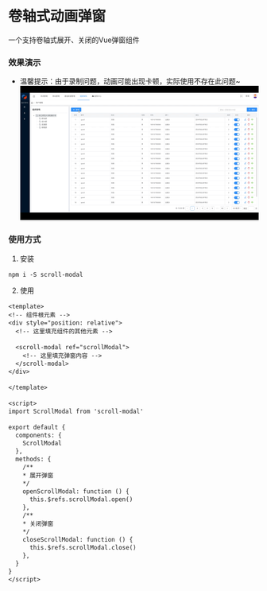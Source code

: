 # 卷轴式动画弹窗
一个支持卷轴式展开、关闭的Vue弹窗组件

### 效果演示
- 温馨提示：由于录制问题，动画可能出现卡顿，实际使用不存在此问题~
![](example.gif)

### 使用方式
1. 安装
```
npm i -S scroll-modal
```

2. 使用
```vue
<template>
<!-- 组件根元素 -->
<div style="position: relative">
  <!-- 这里填充组件的其他元素 -->

  <scroll-modal ref="scrollModal">
    <!-- 这里填充弹窗内容 -->
  </scroll-modal>
</div>

</template>

<script>
import ScrollModal from 'scroll-modal'

export default {
  components: {
    ScrollModal
  },
  methods: {
    /**
    * 展开弹窗
    */
    openScrollModal: function () {
      this.$refs.scrollModal.open()
    },
    /**
    * 关闭弹窗
    */
    closeScrollModal: function () {
      this.$refs.scrollModal.close()
    },
  }
}
</script>
```
